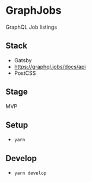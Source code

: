 # GraphJobs

GraphQL Job listings

## Stack

- Gatsby
- https://graphql.jobs/docs/api
- PostCSS

## Stage

MVP

## Setup

- `yarn`

## Develop

- `yarn develop`
